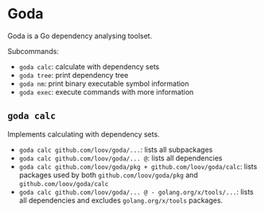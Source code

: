 # Goda

Goda is a Go dependency analysing toolset.

Subcommands:

* `goda calc`: calculate with dependency sets
* `goda tree`: print dependency tree
* `goda nm`: print binary executable symbol information
* `goda exec`: execute commands with more information


## `goda calc`

Implements calculating with dependency sets.

* `goda calc github.com/loov/goda/...`: lists all subpackages
* `goda calc github.com/loov/goda/... @`: lists all dependencies
* `goda calc github.com/loov/goda/pkg + github.com/loov/goda/calc`: lists packages used by both `github.com/loov/goda/pkg` and `github.com/loov/goda/calc`
* `goda calc github.com/loov/goda/... @ - golang.org/x/tools/...`: lists all dependencies and excludes `golang.org/x/tools` packages.